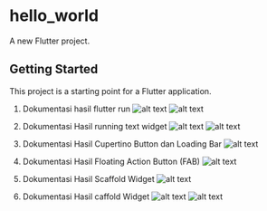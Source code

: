 # hello_world

A new Flutter project.

## Getting Started

This project is a starting point for a Flutter application.

<!-- Hasil running program Final -->
1. Dokumentasi hasil flutter run
![alt text](images/image.png)
![alt text](images/flutter_app.jpg)

2. Dokumentasi Hasil running text widget
![alt text](images/text_widget.jpg)
![alt text](images/image_widget.jpg)

3. Dokumentasi Hasil
Cupertino Button dan Loading Bar
![alt text](images/Cupertino_Button_dan_Loading_Bar.jpg)

4. Dokumentasi Hasil
Floating Action Button (FAB)
![alt text](images/fab.jpg)

5. Dokumentasi Hasil
Scaffold Widget
![alt text](images/scaffold_widget.jpg)

6. Dokumentasi Hasil
caffold Widget
![alt text](images/dialog_widget1.jpg)
![alt text](images/dialog_widget2.jpg)

